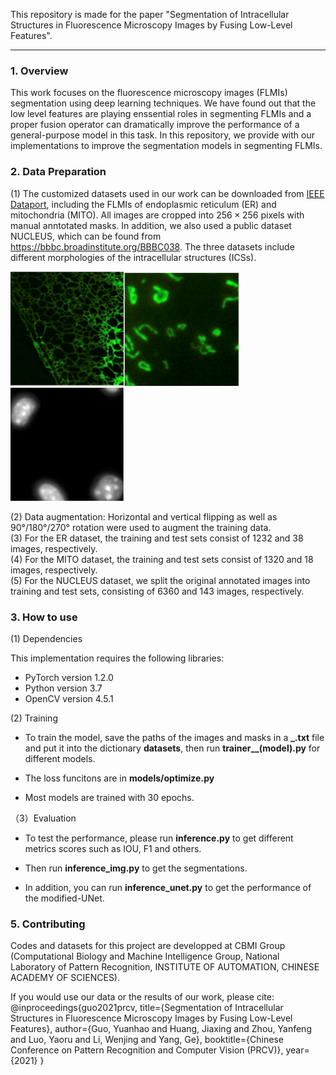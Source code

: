 
This repository is made for the paper "Segmentation of Intracellular Structures in Fluorescence Microscopy Images by Fusing Low-Level Features".

---

### 1. Overview

This work focuses on the fluorescence microscopy images (FLMIs) segmentation using deep learning techniques. We have found out that the low level features are playing enssential roles in segmenting FLMIs and a proper fusion operator can dramatically improve the performance of a general-purpose model in this task. In this repository, we provide with our implementations to improve the segmentation models in segmenting FLMIs.

### 2. Data Preparation

(1) The customized datasets used in our work can be downloaded from [IEEE Dataport](https://ieee-dataport.org/documents/fluorescence-microscopy-image-datasets-deep-learning-segmentation-intracellular-orgenelle), including the FLMIs of endoplasmic reticulum (ER) and mitochondria (MITO). All images are cropped into $256\times256$ pixels with manual anntotated masks. In addition, we also used a public dataset NUCLEUS, which can be found from https://bbbc.broadinstitute.org/BBBC038. The three datasets include different morphologies of the intracellular structures (ICSs).

<img src=".\images\ER.png" style="zoom:80%;" /><img src=".\images\MITO.png" style="zoom:80%;" /><img src=".\images\NUCLEUS.png" style="zoom: 80%;" />

(2) Data augmentation: Horizontal and vertical flipping as well as 90°/180°/270° rotation were used to augment the training data.   
(3) For the ER dataset, the training and test sets consist of 1232 and 38 images, respectively.    
(4) For the MITO dataset, the training and test sets consist of 1320 and 18 images, respectively.    
(5) For the NUCLEUS dataset, we split the original annotated images into training and test sets, consisting of 6360 and 143 images, respectively.

### 3. How to use

(1) Dependencies

This implementation requires the following libraries:

* PyTorch version 1.2.0
* Python version 3.7
* OpenCV version 4.5.1

(2) Training

* To train the model, save the paths of the images and masks in a **_.txt** file and put it into the dictionary **datasets**, then run **trainer__(model).py** for different models.

* The loss funcitons are in **models/optimize.py**

* Most models are trained with 30 epochs.

（3）Evaluation

* To test the performance, please run **inference.py** to get different metrics scores such as IOU, F1 and others. 

* Then run **inference_img.py** to get the segmentations. 

* In addition, you can run **inference_unet.py** to get the performance of the modified-UNet.

### 5. Contributing 
Codes and datasets for this project are developped at CBMI Group (Computational Biology and Machine Intelligence Group, National Laboratory of Pattern Recognition, INSTITUTE OF AUTOMATION, CHINESE ACADEMY OF SCIENCES).

If you would use our data or the results of our work, please cite:
@inproceedings{guo2021prcv,
  title={Segmentation of Intracellular Structures in Fluorescence Microscopy Images by Fusing Low-Level Features},
  author={Guo, Yuanhao and Huang, Jiaxing and Zhou, Yanfeng and Luo, Yaoru and Li, Wenjing and Yang, Ge},
  booktitle={Chinese Conference on Pattern Recognition and Computer Vision (PRCV)},
  year={2021}
}
